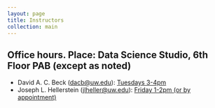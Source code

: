 ```yaml
---
layout: page
title: Instructors
collection: main
---
```


## Office hours. Place: Data Science Studio, 6th Floor PAB (except as noted)

- David A. C. Beck (dacb@uw.edu): [Tuesdays 3-4pm](http://escience.washington.edu/people/david-beck/)
- Joseph L. Hellerstein (jlheller@uw.edu): [Friday 1-2pm (or by appointment)](https://sites.google.com/uw.edu/joseph-hellerstein/home)
